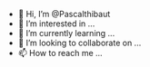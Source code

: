 - 👋 Hi, I’m @Pascalthibaut
- 👀 I’m interested in ...
- 🌱 I’m currently learning ...
- 💞️ I’m looking to collaborate on ...
- 📫 How to reach me ...

<!---
Pascalthibaut/Pascalthibaut is a ✨ special ✨ repository because its `README.md` (this file) appears on your GitHub profile.
You can click the Preview link to take a look at your changes.
--->
